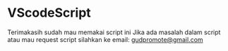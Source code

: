 # VScodeScript

Terimakasih sudah mau memakai script ini
Jika ada masalah dalam script atau mau request script silahkan ke email:
gudpromote@gmail.com
